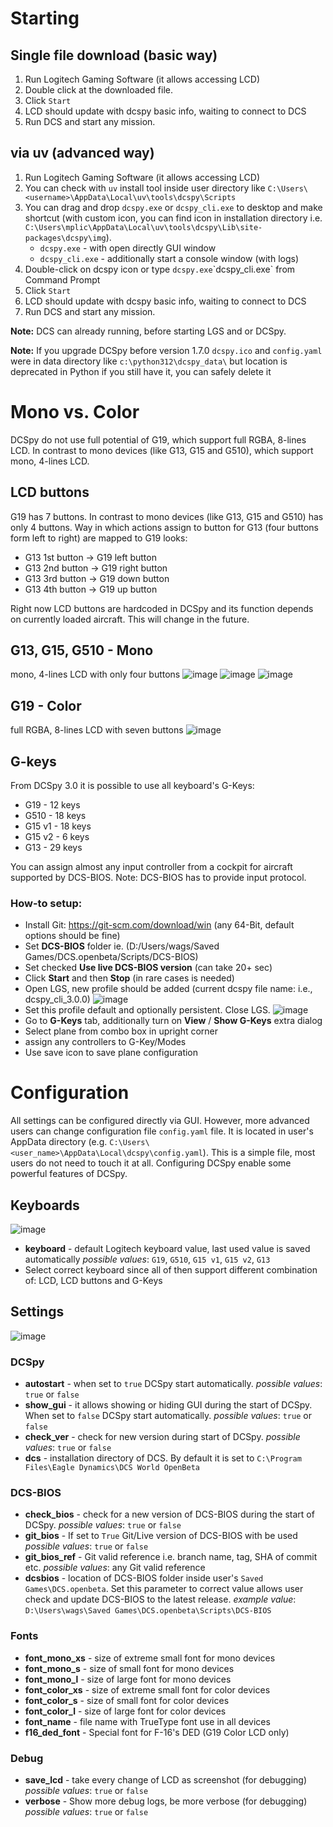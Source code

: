 # Starting
## Single file download (basic way)
1. Run Logitech Gaming Software (it allows accessing LCD)
2. Double click at the downloaded file.
3. Click `Start`
4. LCD should update with dcspy basic info, waiting to connect to DCS
5. Run DCS and start any mission.

## via uv (advanced way)
1. Run Logitech Gaming Software (it allows accessing LCD)
2. You can check with `uv` install tool inside user directory like `C:\Users\<username>\AppData\Local\uv\tools\dcspy\Scripts`
3. You can drag and drop `dcspy.exe` or `dcspy_cli.exe` to desktop and make shortcut (with custom icon, you can find icon in installation directory i.e. `C:\Users\mplic\AppData\Local\uv\tools\dcspy\Lib\site-packages\dcspy\img`).
   * `dcspy.exe` - with open directly GUI window
   * `dcspy_cli.exe` - additionally start a console window (with logs)
4. Double-click on dcspy icon or type `dcspy.exe`\`dcspy_cli.exe` from Command Prompt
5. Click `Start`
6. LCD should update with dcspy basic info, waiting to connect to DCS
7. Run DCS and start any mission.

**Note:** DCS can already running, before starting LGS and or DCSpy.

**Note:** If you upgrade DCSpy before version 1.7.0 `dcspy.ico` and `config.yaml` were in data directory like `c:\python312\dcspy_data\` but location is deprecated in Python if you still have it, you can safely delete it

# Mono vs. Color
DCSpy do not use full potential of G19, which support full RGBA, 8-lines LCD.
In contrast to mono devices (like G13, G15 and G510), which support mono, 4-lines LCD.

## LCD buttons
G19 has 7 buttons.
In contrast to mono devices (like G13, G15 and G510) has only 4 buttons.
Way in which actions assign to button for G13 (four buttons form left to right) are mapped to G19 looks:
* G13 1st button -> G19 left button
* G13 2nd button -> G19 right button
* G13 3rd button -> G19 down button
* G13 4th button -> G19 up button

Right now LCD buttons are hardcoded in DCSpy and its function depends on currently loaded aircraft. This will change in the future.

## G13, G15, G510 - Mono
mono, 4-lines LCD with only four buttons
![image](https://user-images.githubusercontent.com/475312/174407168-7db23a3f-3493-4a35-b898-ebb3a3ff839f.png)
![image](https://user-images.githubusercontent.com/475312/174407442-ed9c7d85-057d-4572-8316-3578721e4dab.png)
![image](https://user-images.githubusercontent.com/475312/174407530-b010691c-0895-4786-ad4e-8f98deeebb02.png)
## G19 - Color
full RGBA, 8-lines LCD with seven buttons
![image](https://user-images.githubusercontent.com/475312/174407299-d07e7ba5-d837-4af4-884a-7e20a48d676a.png)

## G-keys
From DCSpy 3.0 it is possible to use all keyboard's G-Keys:
* G19 - 12 keys
* G510 - 18 keys
* G15 v1 - 18 keys
* G15 v2 - 6 keys
* G13 - 29 keys

You can assign almost any input controller from a cockpit for aircraft supported by DCS-BIOS. Note: DCS-BIOS has to provide input protocol.

### How-to setup:
* Install Git: https://git-scm.com/download/win (any 64-Bit, default options should be fine)
* Set **DCS-BIOS** folder
  ie. (D:/Users/wags/Saved Games/DCS.openbeta/Scripts/DCS-BIOS)
* Set checked **Use live DCS-BIOS version** (can take 20+ sec)
* Click **Start** and then **Stop** (in rare cases is needed)
* Open LGS, new profile should be added (current dcspy file name: i.e., dcspy_cli_3.0.0)
![image](https://github.com/emcek/dcspy/assets/475312/3145510c-ad8b-4fca-8fe6-596129d9a755)
* Set this profile default and optionally persistent. Close LGS.
![image](https://github.com/emcek/dcspy/assets/475312/c56f61fb-bafb-4fd2-a2a9-549b5b1be990)
* Go to **G-Keys** tab, additionally turn on **View** / **Show G-Keys** extra dialog
* Select plane from combo box in upright corner
* assign any controllers to G-Key/Modes
* Use save icon to save plane configuration

# Configuration
All settings can be configured directly via GUI. However, more advanced users can change configuration file `config.yaml` file. It is located in user's AppData directory (e.g. `C:\Users\<user_name>\AppData\Local\dcspy\config.yaml`).
This is a simple file, most users do not need to touch it at all. Configuring DCSpy enable some powerful features of DCSpy.

## Keyboards
![image](https://github.com/emcek/dcspy/assets/475312/3be6a62f-029e-43a2-b6ab-b2d4e06e8e9b)

* **keyboard** - default Logitech keyboard value, last used value is saved automatically
  *possible values*: `G19`, `G510`, `G15 v1`, `G15 v2`, `G13`
* Select correct keyboard since all of then support different combination of: LCD, LCD buttons and G-Keys

## Settings
![image](https://github.com/emcek/dcspy/assets/475312/70b9101e-e09e-492f-8baa-92bf2be812a7)

### DCSpy
* **autostart** - when set to `true` DCSpy start automatically.
  *possible values*: `true` or `false`
* **show_gui** - it allows showing or hiding GUI during the start of DCSpy. When set to `false` DCSpy start automatically.
  *possible values*: `true` or `false`
* **check_ver** - check for new version during start of DCSpy.
  *possible values*: `true` or `false`
* **dcs** - installation directory of DCS. By default it is set to `C:\Program Files\Eagle Dynamics\DCS World OpenBeta`

### DCS-BIOS
* **check_bios** - check for a new version of DCS-BIOS during the start of DCSpy.
  *possible values*: `true` or `false`
* **git_bios** - If set to `True` Git/Live version of DCS-BIOS with be used
  *possible values*: `true` or `false`
* **git_bios_ref** - Git valid reference i.e. branch name, tag, SHA of commit etc.
  *possible values*: any Git valid reference
* **dcsbios** - location of DCS-BIOS folder inside user's `Saved Games\DCS.openbeta`.
  Set this parameter to correct value allows user check and update DCS-BIOS to the latest release.
  *example value*: `D:\Users\wags\Saved Games\DCS.openbeta\Scripts\DCS-BIOS`

### Fonts
* **font_mono_xs** - size of extreme small font for mono devices
* **font_mono_s** - size of small font for mono devices
* **font_mono_l** - size of large font for mono devices
* **font_color_xs** - size of extreme small font for color devices
* **font_color_s** - size of small font for color devices
* **font_color_l** - size of large font for color devices
* **font_name** - file name with TrueType font use in all devices
* **f16_ded_font** - Special font for F-16's DED (G19 Color LCD only)

### Debug
* **save_lcd** - take every change of LCD as screenshot (for debugging)
  *possible values*: `true` or `false`
* **verbose** - Show more debug logs, be more verbose (for debugging)
  *possible values*: `true` or `false`
